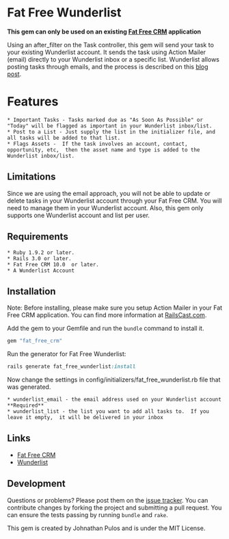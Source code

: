 # Fat Free Wunderlist

**This gem can only be used on an existing [Fat Free CRM](http://www.fatfreecrm.com/) application**

Using an after_filter on the Task controller,  this gem will send your task to your existing Wunderlist account.  It sends the task using Action Mailer (email) directly to your Wunderlist inbox or a specific list.  Wunderlist allows posting tasks through emails, and the process is described on this [blog post](http://blog.wunderlist.com/post/6521016265/secret-features-part-3-add-tasks-via-mail).  

# Features

	* Important Tasks - Tasks marked due as "As Soon As Possible" or "Today" will be flagged as important in your Wunderlist inbox/list.
	* Post to a List - Just supply the list in the initializer file, and all tasks will be added to that list.
	* Flags Assets -  If the task involves an account, contact, opportunity, etc,  then the asset name and type is added to the Wunderlist inbox/list.

## Limitations

Since we are using the email approach,  you will not be able to update or delete tasks in your Wunderlist account through your Fat Free CRM.  You will need to manage them in your Wunderlist account.  Also,  this gem only supports one Wunderlist account and list per user.

## Requirements

	* Ruby 1.9.2 or later.
	* Rails 3.0 or later.
	* Fat Free CRM 10.0  or later.
	* A Wunderlist Account

## Installation

Note: Before installing,  please make sure you setup Action Mailer in your Fat Free CRM application.  You can find more information at [RailsCast.com](http://railscasts.com/episodes/206-action-mailer-in-rails-3).

Add the gem to your Gemfile and run the `bundle` command to install it.

```ruby
gem "fat_free_crm"
```

Run the generator for Fat Free Wunderlist:

```ruby
rails generate fat_free_wunderlist:install
```

Now change the settings in config/initializers/fat\_free\_wunderlist.rb file that was generated.

	* wunderlist_email - the email address used on your Wunderlist account **Required**
	* wunderlist_list - the list you want to add all tasks to.  If you leave it empty,  it will be delivered in your inbox

## Links

- [Fat Free CRM](http://www.fatfreecrm.com/)
- [Wunderlist](http://www.wunderlist.com/)

## Development

Questions or problems? Please post them on the [issue tracker](https://github.com/codemis/fat_free_wunderlist/issues). You can contribute changes by forking the project and submitting a pull request. You can ensure the tests passing by running `bundle` and `rake`.

This gem is created by Johnathan Pulos and is under the MIT License.
